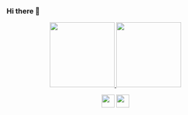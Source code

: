 ### Hi there 👋

<p align="center"><a href="https://github.com/diana7127">
<img src="https://github-readme-streak-stats.herokuapp.com/?user=diana7127&theme=dracula" height="150">
<img src="https://github-readme-stats-git-masterrstaa-rickstaa.vercel.app/api?username=diana7127&theme=dracula" height="150">
</a></p>

<p align="center">
<img src="https://img.shields.io/badge/Buy_Me_A_Coffee-FFDD00?style=for-the-badge&logo=buy-me-a-coffee&logoColor=black" height="30">
<img src="https://img.shields.io/badge/alipay-00A1E9?style=for-the-badge&logo=alipay&logoColor=white" height="30">
</p>

<!--
**diana7127/diana7127** is a ✨ _special_ ✨ repository because its `README.md` (this file) appears on your GitHub profile.

Here are some ideas to get you started:

- 🔭 I’m currently working on ...
- 🌱 I’m currently learning ...
- 👯 I’m looking to collaborate on ...
- 🤔 I’m looking for help with ...
- 💬 Ask me about ...
- 📫 How to reach me: ...
- 😄 Pronouns: ...
- ⚡ Fun fact: ...
-->
